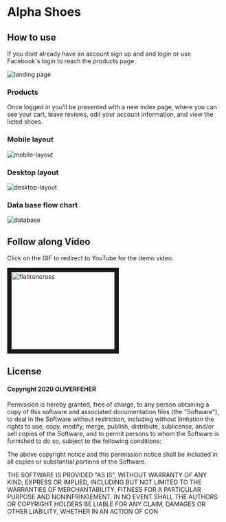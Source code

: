 
# Alpha Shoes
## How to use
If you dont already have an account sign up and and login or use Facebook's login to reach the products page.

![landing page](https://i.giphy.com/media/hS9vu2nd86OqF07EI2/giphy.gif)

### Products
Once logged in you'll be presented with a new index page, where you can see your cart, leave reviews, edit your account information, and view the listed shoes.

### Mobile layout
![mobile-layout](https://res.cloudinary.com/practicaldev/image/fetch/s--lqgfK_LP--/c_limit%2Cf_auto%2Cfl_progressive%2Cq_auto%2Cw_880/https://i.ibb.co/B3k06gd/mobile-prototype.jpg)


### Desktop layout

![desktop-layout](https://res.cloudinary.com/practicaldev/image/fetch/s--8etw2-In--/c_limit%2Cf_auto%2Cfl_progressive%2Cq_auto%2Cw_880/https://i.ibb.co/x6dSz8Y/index-snap.jpg)


### Data base flow chart

![database](https://res.cloudinary.com/practicaldev/image/fetch/s--zBRJiqJ3--/c_limit%2Cf_auto%2Cfl_progressive%2Cq_auto%2Cw_880/https://i.ibb.co/hYPk7KW/alpha-database.png)


## Follow along Video
Click on the GIF to redirect to YouTube for the demo video.

<a href="https://www.youtube.com/watch?v=8oMsdHEQ2I0" target="_blank">
    <img src="https://res.cloudinary.com/practicaldev/image/fetch/s--8etw2-In--/c_limit%2Cf_auto%2Cfl_progressive%2Cq_auto%2Cw_880/https://i.ibb.co/x6dSz8Y/index-snap.jpg" alt="flatironcross " width="240" height="180" border="10"/>
</a> 


## License
#### Copyright 2020 OLIVERFEHER

Permission is hereby granted, free of charge, to any person obtaining a copy of this software and associated documentation files (the "Software"), to deal in the Software without restriction, including without limitation the rights to use, copy, modify, merge, publish, distribute, sublicense, and/or sell copies of the Software, and to permit persons to whom the Software is furnished to do so, subject to the following conditions:

The above copyright notice and this permission notice shall be included in all copies or substantial portions of the Software.

THE SOFTWARE IS PROVIDED "AS IS", WITHOUT WARRANTY OF ANY KIND, EXPRESS OR IMPLIED, INCLUDING BUT NOT LIMITED TO THE WARRANTIES OF MERCHANTABILITY, FITNESS FOR A PARTICULAR PURPOSE AND NONINFRINGEMENT. IN NO EVENT SHALL THE AUTHORS OR COPYRIGHT HOLDERS BE LIABLE FOR ANY CLAIM, DAMAGES OR OTHER LIABILITY, WHETHER IN AN ACTION OF CON